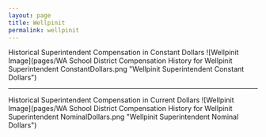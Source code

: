 ```yaml
---
layout: page
title: Wellpinit
permalink: wellpinit
---
```



Historical Superintendent Compensation in Constant Dollars
![Wellpinit Image](pages/WA School District Compensation History for Wellpinit Superintendent ConstantDollars.png "Wellpinit Superintendent Constant Dollars")

___

Historical Superintendent Compensation in Current Dollars
![Wellpinit Image](pages/WA School District Compensation History for Wellpinit Superintendent NominalDollars.png "Wellpinit Superintendent Nominal Dollars")